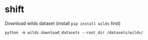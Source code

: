 # shift


Download wilds dataset (install `pip install wilds` first)
	
	python -m wilds.download_datasets --root_dir /datasets/wilds/  